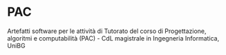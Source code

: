 # PAC
Artefatti software per le attività di Tutorato del corso di Progettazione, algoritmi e computabilità (PAC) - CdL magistrale in Ingegneria Informatica, UniBG
